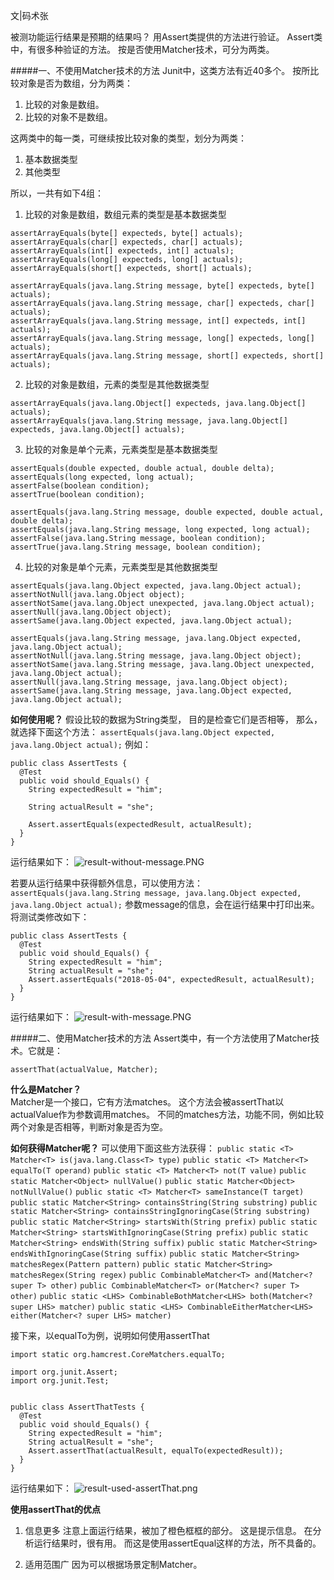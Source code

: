 文|码术张

被测功能运行结果是预期的结果吗？
用Assert类提供的方法进行验证。 
Assert类中，有很多种验证的方法。
按是否使用Matcher技术，可分为两类。

#####一、不使用Matcher技术的方法
Junit中，这类方法有近40多个。
按所比较对象是否为数组，分为两类：

1. 比较的对象是数组。
2. 比较的对象不是数组。

这两类中的每一类，可继续按比较对象的类型，划分为两类：
1. 基本数据类型
2. 其他类型

所以，一共有如下4组：
1. 比较的对象是数组，数组元素的类型是基本数据类型
```
assertArrayEquals(byte[] expecteds, byte[] actuals);
assertArrayEquals(char[] expecteds, char[] actuals);
assertArrayEquals(int[] expecteds, int[] actuals);
assertArrayEquals(long[] expecteds, long[] actuals);
assertArrayEquals(short[] expecteds, short[] actuals);

assertArrayEquals(java.lang.String message, byte[] expecteds, byte[] actuals);
assertArrayEquals(java.lang.String message, char[] expecteds, char[] actuals);
assertArrayEquals(java.lang.String message, int[] expecteds, int[] actuals);
assertArrayEquals(java.lang.String message, long[] expecteds, long[] actuals);
assertArrayEquals(java.lang.String message, short[] expecteds, short[] actuals);
```
2. 比较的对象是数组，元素的类型是其他数据类型
```
assertArrayEquals(java.lang.Object[] expecteds, java.lang.Object[] actuals);
assertArrayEquals(java.lang.String message, java.lang.Object[] expecteds, java.lang.Object[] actuals);
```

3. 比较的对象是单个元素，元素类型是基本数据类型
```
assertEquals(double expected, double actual, double delta);
assertEquals(long expected, long actual);
assertFalse(boolean condition);
assertTrue(boolean condition);

assertEquals(java.lang.String message, double expected, double actual, double delta);
assertEquals(java.lang.String message, long expected, long actual);
assertFalse(java.lang.String message, boolean condition);
assertTrue(java.lang.String message, boolean condition);

```

4. 比较的对象是单个元素，元素类型是其他数据类型
```
assertEquals(java.lang.Object expected, java.lang.Object actual);
assertNotNull(java.lang.Object object);
assertNotSame(java.lang.Object unexpected, java.lang.Object actual);
assertNull(java.lang.Object object);
assertSame(java.lang.Object expected, java.lang.Object actual);

assertEquals(java.lang.String message, java.lang.Object expected, java.lang.Object actual);
assertNotNull(java.lang.String message, java.lang.Object object);
assertNotSame(java.lang.String message, java.lang.Object unexpected, java.lang.Object actual);
assertNull(java.lang.String message, java.lang.Object object);
assertSame(java.lang.String message, java.lang.Object expected, java.lang.Object actual);

```
**如何使用呢？**
假设比较的数据为String类型，
目的是检查它们是否相等，
那么，就选择下面这个方法：
`assertEquals(java.lang.Object expected, java.lang.Object actual);`
例如：

```
public class AssertTests {
  @Test
  public void should_Equals() {
    String expectedResult = "him";

    String actualResult = "she";

    Assert.assertEquals(expectedResult, actualResult);
  }
}
```
运行结果如下：
![result-without-message.PNG](https://upload-images.jianshu.io/upload_images/8093186-53c5af87e0e5ed1f.PNG?imageMogr2/auto-orient/strip%7CimageView2/2/w/1240)

若要从运行结果中获得额外信息，可以使用方法：
`assertEquals(java.lang.String message, java.lang.Object expected, java.lang.Object actual);`
参数message的信息，会在运行结果中打印出来。
将测试类修改如下：

```
public class AssertTests {
  @Test
  public void should_Equals() {
    String expectedResult = "him";
    String actualResult = "she";
    Assert.assertEquals("2018-05-04", expectedResult, actualResult);
  }
}

```
运行结果如下：
![result-with-message.PNG](https://upload-images.jianshu.io/upload_images/8093186-cfca73f801a7124f.PNG?imageMogr2/auto-orient/strip%7CimageView2/2/w/1240)

#####二、使用Matcher技术的方法
Assert类中，有一个方法使用了Matcher技术。它就是：

`assertThat(actualValue, Matcher);`

**什么是Matcher？**  
Matcher是一个接口，它有方法matches。
这个方法会被assertThat以actualValue作为参数调用matches。
不同的matches方法，功能不同，例如比较两个对象是否相等，判断对象是否为空。

**如何获得Matcher呢？**
可以使用下面这些方法获得：
`public static <T> Matcher<T> is(java.lang.Class<T> type)`
`public static <T> Matcher<T> equalTo(T operand)`
`public static <T> Matcher<T> not(T value)`
`public static Matcher<Object> nullValue()`
`public static Matcher<Object> notNullValue()`
`public static <T> Matcher<T> sameInstance(T target)`
`public static Matcher<String> containsString(String substring)`
`public static Matcher<String> containsStringIgnoringCase(String substring)`
`public static Matcher<String> startsWith(String prefix)`
`public static Matcher<String> startsWithIgnoringCase(String prefix)`
`public static Matcher<String> endsWith(String suffix)`
`public static Matcher<String> endsWithIgnoringCase(String suffix)`
`public static Matcher<String> matchesRegex(Pattern pattern)`
`public static Matcher<String> matchesRegex(String regex)`
`public CombinableMatcher<T> and(Matcher<? super T> other)`
`public CombinableMatcher<T> or(Matcher<? super T> other)`
`public static <LHS> CombinableBothMatcher<LHS> both(Matcher<? super LHS> matcher)`
`public static <LHS> CombinableEitherMatcher<LHS> either(Matcher<? super LHS> matcher)`

接下来，以equalTo为例，说明如何使用assertThat
```
import static org.hamcrest.CoreMatchers.equalTo;

import org.junit.Assert;
import org.junit.Test;


public class AssertThatTests {
  @Test
  public void should_Equals() {
    String expectedResult = "him";
    String actualResult = "she";
    Assert.assertThat(actualResult, equalTo(expectedResult));
  }
}
```
运行结果如下：
![result-used-assertThat.png](https://upload-images.jianshu.io/upload_images/8093186-46d33cacf67b0c45.png?imageMogr2/auto-orient/strip%7CimageView2/2/w/1240)


**使用assertThat的优点**
1. 信息更多
注意上面运行结果，被加了橙色框框的部分。
这是提示信息。
在分析运行结果时，很有用。
而这是使用assertEqual这样的方法，所不具备的。

2. 适用范围广
因为可以根据场景定制Matcher。

